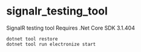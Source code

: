 # signalr_testing_tool
SignalR testing tool
Requires .Net Core SDK 3.1.404
```
dotnet tool restore
dotnet tool run electronize start
```
